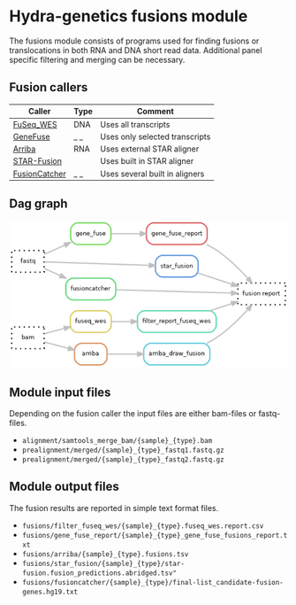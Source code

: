 # Hydra-genetics fusions module
The fusions module consists of programs used for finding fusions or translocations in both RNA and DNA short read data. Additional panel specific filtering and merging can be necessary. 

## Fusion callers

| Caller | Type | Comment |
|-|-|-|
| [FuSeq_WES](https://github.com/nghiavtr/FuSeq_WES) | DNA | Uses all transcripts |
| [GeneFuse](https://github.com/OpenGene/GeneFuse) | _ _ | Uses only selected transcripts |
| [Arriba](https://github.com/suhrig/arriba) | RNA | Uses external STAR aligner |
| [STAR-Fusion](https://github.com/STAR-Fusion/STAR-Fusion) | | Uses built in STAR aligner |
| [FusionCatcher](https://github.com/ndaniel/fusioncatcher) | _ _ | Uses several built in aligners |


## Dag graph

![Steps](images/fusions.png)


## Module input files
Depending on the fusion caller the input files are either bam-files or fastq-files.

* `alignment/samtools_merge_bam/{sample}_{type}.bam`
* `prealignment/merged/{sample}_{type}_fastq1.fastq.gz`
* `prealignment/merged/{sample}_{type}_fastq2.fastq.gz`


## Module output files
The fusion results are reported in simple text format files.

* `fusions/filter_fuseq_wes/{sample}_{type}.fuseq_wes.report.csv`
* `fusions/gene_fuse_report/{sample}_{type}_gene_fuse_fusions_report.txt`
* `fusions/arriba/{sample}_{type}.fusions.tsv`
* `fusions/star_fusion/{sample}_{type}/star-fusion.fusion_predictions.abridged.tsv"`
* `fusions/fusioncatcher/{sample}_{type}/final-list_candidate-fusion-genes.hg19.txt`